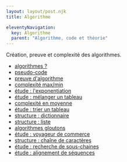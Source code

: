 ```yaml
---
layout: layout/post.njk 
title: Algorithme

eleventyNavigation:
  key: Algorithme
  parent: "Algorithme, code et théorie"
---
```


<!-- début résumé -->

Création, preuve et complexité des algorithmes.

<!-- fin résumé -->

* [algorithmes ?](définition)
* [pseudo-code](pseudo-code)
* [preuve d'algorithme](preuve-algorithme)
* [complexité max/min](complexité-max-min)
* [étude : l'exponentiation](étude-exponentiation)
* [étude : mélanger un tableau](étude-mélange)
* [complexité en moyenne](complexité-moyenne)
* [étude : trier un tableau](étude-tris)
* [structure : dictionnaire](structure-dictionnaire)
* [structure : liste](structure-liste)
* [algorithmes gloutons](methode-gloutons)
* [étude : voyageur de commerce](etude-voyageur-de-commerce)
* [structure : chaîne de caractères](structure-chaine-de-caracteres)
* [étude : recherche de sous-chaines](etude-recherche-sous-chaines)
* [étude : alignement de séquences](etude-alignement-sequences)
